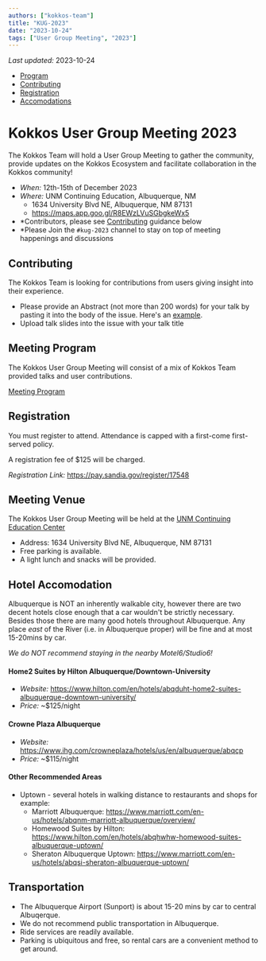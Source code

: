 ```yaml
---
authors: ["kokkos-team"]
title: "KUG-2023"
date: "2023-10-24"
tags: ["User Group Meeting", "2023"]
---
```


*Last updated:* 2023-10-24

 * [Program](#program)
 * [Contributing](#contributing)
 * [Registration](#registration)
 * [Accomodations](#accomodation)

# Kokkos User Group Meeting 2023

The Kokkos Team will hold a User Group Meeting to gather the community, provide updates on the Kokkos Ecosystem and facilitate collaboration in the Kokkos community!

 * *When:* 12th-15th of December 2023
 * *Where:* UNM Continuing Education, Albuquerque, NM
   * 1634 University Blvd NE, Albuquerque, NM 87131
   * https://maps.app.goo.gl/R8EWzLVuSGbgkeWx5
 * *Contributors, please see [Contributing](#contributing) guidance below
 * *Please Join the `#kug-2023` channel to stay on top of meeting happenings and discussions

## Contributing

The Kokkos Team is looking for contributions from users giving insight into their experience.

- Please provide an Abstract (not more than 200 words) for your talk by pasting it into the body of the issue.  Here's an [example](https://github.com/kokkos/kokkos.github.io/issues/73).
- Upload talk slides into the issue with your talk title


## Meeting Program

The Kokkos User Group Meeting will consist of a mix of Kokkos Team provided talks and user contributions.

[Meeting Program](https://github.com/orgs/kokkos/projects/6/views/1)

## Registration

You must register to attend. Attendance is capped with a first-come first-served policy.

A registration fee of $125 will be charged. 

*Registration Link:* https://pay.sandia.gov/register/17548

## Meeting Venue

The Kokkos User Group Meeting will be held at the [UNM Continuing Education Center](http://ce.unm.edu/)
* Address:  1634 University Blvd NE, Albuquerque, NM 87131
* Free parking is available.
* A light lunch and snacks will be provided. 

## Hotel Accomodation

Albuquerque is NOT an inherently walkable city, however there are two decent hotels close enough that a car wouldn't be strictly necessary.
Besides those there are many good hotels throughout Albuquerque. Any place *east* of the River (i.e. in Albuquerque proper) will be fine and at most 15-20mins by car.

*We do NOT recommend staying in the nearby Motel6/Studio6!*

#### Home2 Suites by Hilton Albuquerque/Downtown-University

  * *Website:* https://www.hilton.com/en/hotels/abqduht-home2-suites-albuquerque-downtown-university/
  * *Price:* ~$125/night

#### Crowne Plaza Albuquerque

  * *Website:* https://www.ihg.com/crowneplaza/hotels/us/en/albuquerque/abqcp
  * *Price:* ~$115/night

#### Other Recommended Areas

  * Uptown - several hotels in walking distance to restaurants and shops for example:
    * Marriott Albuquerque: https://www.marriott.com/en-us/hotels/abqnm-marriott-albuquerque/overview/
    * Homewood Suites by Hilton: https://www.hilton.com/en/hotels/abqhwhw-homewood-suites-albuquerque-uptown/
    * Sheraton Albuquerque Uptown: https://www.marriott.com/en-us/hotels/abqsi-sheraton-albuquerque-uptown/

## Transportation

  * The Albuquerque Airport (Sunport) is about 15-20 mins by car to central Albuqerque.
  * We do not recommend public transportation in Albuquerque.
  * Ride services are readily available.
  * Parking is ubiquitous and free, so rental cars are a convenient method to get around.
